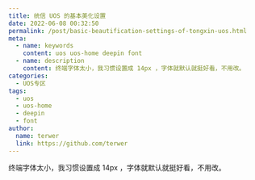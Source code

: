 ```yaml
---
title: 统信 UOS 的基本美化设置
date: 2022-06-08 00:32:50
permalink: /post/basic-beautification-settings-of-tongxin-uos.html
meta:
  - name: keywords
    content: uos uos-home deepin font
  - name: description
    content: 终端字体太小，我习惯设置成 14px ，字体就默认就挺好看，不用改。
categories:
  - UOS专区
tags:
  - uos
  - uos-home
  - deepin
  - font
author: 
  name: terwer
  link: https://github.com/terwer
---
```

终端字体太小，我习惯设置成 14px ，字体就默认就挺好看，不用改。